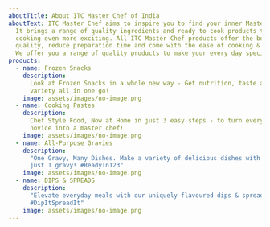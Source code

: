 ```yaml
---
aboutTitle: About ITC Master Chef of India
aboutText: ITC Master Chef aims to inspire you to find your inner Master Chef.
  It brings a range of quality ingredients and ready to cook products that make
  cooking even more exciting. All ITC Master Chef products offer the best
  quality, reduce preparation time and come with the ease of cooking & storage.
  We offer you a range of quality products to make your every day special.
products:
  - name: Frozen Snacks
    description:
      Look at Frozen Snacks in a whole new way - Get nutrition, taste and
      variety all in one go!
    image: assets/images/no-image.png
  - name: Cooking Pastes
    description:
      Chef Style Food, Now at Home in just 3 easy steps - to turn every
      novice into a master chef!
    image: assets/images/no-image.png
  - name: All-Purpose Gravies
    description:
      "One Gravy, Many Dishes. Make a variety of delicious dishes with
      just 1 gravy! #ReadyIn123"
    image: assets/images/no-image.png
  - name: DIPS & SPREADS
    description:
      "Elevate everyday meals with our uniquely flavoured dips & spreads!
      #DipItSpreadIt"
    image: assets/images/no-image.png
---
```

